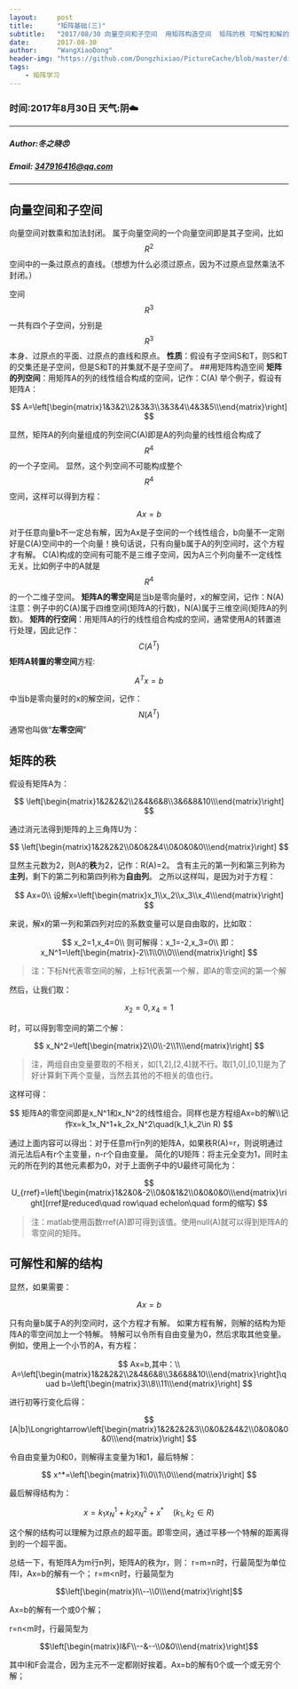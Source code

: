 ```yaml
---
layout:     post
title:      "矩阵基础(三)"
subtitle:   "2017/08/30 向量空间和子空间  用矩阵构造空间  矩阵的秩 可解性和解的结构"
date:       2017-08-30
author:     "WangXiaoDong"
header-img: "https://github.com/Dongzhixiao/PictureCache/blob/master/diaryPic/20170817.jpg?raw=true"
tags:
    - 矩阵学习
---
```



### 时间:2017年8月30日 天气:阴:cloud:
-----
#####   Author:冬之晓:angry:
#####   Email: 347916416@qq.com
----------

## 向量空间和子空间

向量空间对数乘和加法封闭。
属于向量空间的一个向量空间即是其子空间，比如$$R^2$$空间中的一条过原点的直线。（想想为什么必须过原点，因为不过原点显然乘法不封闭。）

空间$$R^3$$一共有四个子空间，分别是$$R^3$$本身、过原点的平面、过原点的直线和原点。
**性质**：假设有子空间S和T，则S和T的交集还是子空间，但是S和T的并集就不是子空间了。
##用矩阵构造空间
**矩阵的列空间**：用矩阵A的列的线性组合构成的空间，记作：C(A)
举个例子，假设有矩阵A：

$$
A=\left[\begin{matrix}1&3&2\\2&3&3\\3&3&4\\4&3&5\\\end{matrix}\right]
$$

显然，矩阵A的列向量组成的列空间C(A)即是A的列向量的线性组合构成了$$R^4$$的一个子空间。
显然，这个列空间不可能构成整个$$R^4$$空间，这样可以得到方程：

$$
Ax=b
$$

对于任意向量b不一定总有解，因为Ax是子空间的一个线性组合，b向量不一定刚好是C(A)空间中的一个向量！换句话说，只有向量b属于A的列空间时，这个方程才有解。
C(A)构成的空间有可能不是三维子空间，因为A三个列向量不一定线性无关。比如例子中的A就是$$R^4$$的一个二维子空间。
**矩阵A的零空间**是当b是零向量时，x的解空间，记作：N(A)
注意：例子中的C(A)属于四维空间(矩阵A的行数)，N(A)属于三维空间(矩阵A的列数)。
**矩阵的行空间**：用矩阵A的行的线性组合构成的空间，通常使用A的转置进行处理，因此记作：$$C(A^T)$$
**矩阵A转置的零空间**方程:

$$
A^Tx=b
$$

中当b是零向量时的x的解空间，记作：$$N(A^T)$$通常也叫做“**左零空间**”
## 矩阵的秩
假设有矩阵A为：

$$
\left[\begin{matrix}1&2&2&2\\2&4&6&8\\3&6&8&10\\\end{matrix}\right]
$$

通过消元法得到矩阵的上三角阵U为：

$$
\left[\begin{matrix}1&2&2&2\\0&0&2&4\\0&0&0&0\\\end{matrix}\right]
$$

显然主元数为2，则A的**秩**为2，记作：R(A)=2。
含有主元的第一列和第三列称为**主列**，剩下的第二列和第四列称为**自由列**。
之所以这样叫，是因为对于方程：

$$
Ax=0\\
设解x=\left[\begin{matrix}x_1\\x_2\\x_3\\x_4\\\end{matrix}\right]
$$

来说，解x的第一列和第四列对应的系数变量可以是自由取的，比如取：

$$
x_2=1,x_4=0\\
则可解得：x_1=-2,x_3=0\\
即：x_N^1=\left[\begin{matrix}-2\\1\\0\\0\\\end{matrix}\right]
$$

>注：下标N代表零空间的解，上标1代表第一个解，即A的零空间的第一个解

然后，让我们取：

$$
x_2=0,x_4=1
$$

时，可以得到零空间的第二个解：

$$
x_N^2=\left[\begin{matrix}2\\0\\-2\\1\\\end{matrix}\right]
$$

>注，两组自由变量要取的不相关，如[1,2],[2,4]就不行。取[1,0],[0,1]是为了好计算剩下两个变量，当然去其他的不相关的值也行。

这样可得：

$$
矩阵A的零空间即是x_N^1和x_N^2的线性组合。同样也是方程组Ax=b的解\\记作x=k_1x_N^1+k_2x_N^2\quad(k_1,k_2\in R)
$$

通过上面内容可以得出：对于任意m行n列的矩阵A，如果秩R(A)=r，则说明通过消元法后A有r个主变量，n-r个自由变量。
简化的U矩阵：将主元全变为1，同时主元的所在列的其他元素都为0，对于上面例子中的U最终可简化为：

$$
U_{rref}=\left[\begin{matrix}1&2&0&-2\\0&0&1&2\\0&0&0&0\\\end{matrix}\right](rref是reduced\quad row\quad echelon\quad form的缩写)
$$

>注：matlab使用函数rref(A)即可得到该值。使用null(A)就可以得到矩阵A的零空间的矩阵。

## 可解性和解的结构
显然，如果需要：

$$
Ax=b
$$

只有向量b属于A的列空间时，这个方程才有解。
如果方程有解，则解的结构为矩阵A的零空间加上一个特解。
特解可以令所有自由变量为0，然后求取其他变量。
例如，使用上一个小节的A，有方程：

$$
Ax=b,其中：\\
A=\left[\begin{matrix}1&2&2&2\\2&4&6&8\\3&6&8&10\\\end{matrix}\right]\quad b=\left[\begin{matrix}3\\8\\11\\\end{matrix}\right]
$$

进行初等行变化后得：

$$
[A|b]\Longrightarrow\left[\begin{matrix}1&2&2&2&3\\0&0&2&4&2\\0&0&0&0&0\\\end{matrix}\right]
$$

令自由变量为0和0，则解得主变量为1和1，最后特解：

$$
x^*=\left[\begin{matrix}1\\0\\1\\0\\\end{matrix}\right]
$$

最后解得结构为：

$$
x=k_1x_N^1+k_2x_N^2+x^*\quad(k_1,k_2\in R)
$$

这个解的结构可以理解为过原点的超平面。即零空间，通过平移一个特解的距离得到的一个超平面。

总结一下，有矩阵A为m行n列，矩阵A的秩为r，则：
r=m=n时，行最简型为单位阵I，Ax=b的解有一个；
r=m<n时，行最简型为

$$\left[\begin{matrix}I\\--\\0\\\end{matrix}\right]$$

Ax=b的解有一个或0个解；

r=n<m时，行最简型为

$$\left[\begin{matrix}I&F\\--&--\\0&0\\\end{matrix}\right]$$

其中I和F会混合，因为主元不一定都刚好挨着。Ax=b的解有0个或一个或无穷个解；